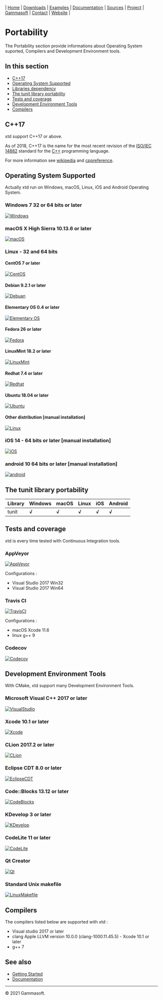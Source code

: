 ﻿| [Home](home.md) | [Downloads](downloads.md) | [Examples](examples.md) | [Documentation](documentation.md) | [Sources](https://github.com/gammasoft71/tunit) | [Project](https://sourceforge.net/projects/tunitpro/) | [Gammasoft](https://gammasoft71.wixsite.com/gammasoft) | [Contact](contact.md) | [Website](https://gammasoft71.wixsite.com/tunit) |# PortabilityThe Portability section provide informations about Operating System suported, Compilers and Development Environment tools.## In this section* [C++17](#c++17)* [Operating System Supported](#operating-system-supported)* [Libraries dependency](#libraries-dependency)* [The tunit library portability](#the-tunit-library-portability)* [Tests and coverage](#tests-and-coverage)* [Development Environment Tools](#development-environment-tools)* [Compilers](#compilers)## C++17xtd support C++17 or above.As of 2018, C++17 is the name for the most recent revision of the [ISO/IEC 14882](https://en.wikipedia.org/wiki/ISO/IEC_14882) standard for the [C++](https://en.wikipedia.org/wiki/C%2B%2B) programming language.For more information see [wikipedia](https://en.wikipedia.org/wiki/C%2B%2B17) and [cppreference](https://en.cppreference.com/).## Operating System SupportedActually xtd run on Windows, macOS, Linux, iOS and Android Operating System.### Windows 7 32 or 64 bits or later[![Windows](pictures/os/Windows.png)](https://microsoft.com/windows)### macOS X High Sierra 10.13.6 or later[![macOS](pictures/os/macOS.png)](https://apple.com/macos/)### Linux - 32 and 64 bits#### CentOS 7 or later[![CentOS](pictures/os/CentOS.png)](https://centos.org)#### Debian 9.2.1 or later[![Debuan](pictures/os/Debian.png)](https://debian.org)#### Elementary OS 0.4 or later[![Elementary OS](pictures/os/ElementaryOS.png)](https://elementary.io)#### Fedora 26 or later[![Fedora](pictures/os/Fedora.png)](https://getfedora.org)#### LinuxMint 18.2 or later[![LinuxMint](pictures/os/LinuxMint.png)](https://linuxmint.com)#### Redhat 7.4 or later[![Redhat](pictures/os/Redhat.png)](https://redhat.com)#### Ubuntu 18.04 or later[![Ubuntu](pictures/os/Ubuntu.png)](https://ubuntu.com)#### Other distribution [manual installation][![Linux](pictures/os/Linux.png)](https://linux.org)### iOS 14 - 64 bits or later [manual installation][![iOS](pictures/os/iOS.png)](https://apple.com/ios)### android 10 64 bits or later [manual installation][![android](pictures/os/Android.png)](https://android.com)## The tunit library portability| Library | Windows | macOS | Linux | iOS   | Android ||---------|---------|-------|-------|-------|---------|| tunit   | **√**   | **√** | **√** | **√** | **√**   |## Tests and coveragextd is every time tested with Continuous Integration tools.### AppVeyor[![AppVeyor](pictures/ci/AppVeyor.png)](https://ci.appveyor.com)Configurations :* Visual Studio 2017 Win32* Visual Studio 2017 Win64### Travis CI[![TravisCI](pictures/ci/TravisCI.png)](https://travis-ci.com)Configurations :* macOS Xcode 11.6* linux g++ 9### Codecov[![Codecov](pictures/ci/Codecov.png)](https://codecov.io)## Development Environment ToolsWith CMake, xtd support many Development Environment Tools.### Microsoft Visual C++ 2017 or later[![VisualStudio](pictures/dev_tools/VisualStudio.png)](https://visualstudio.com)### Xcode 10.1 or later[![Xcode](pictures/dev_tools/Xcode.png)](https://developer.apple.com/xcode)### CLion 2017.2 or later[![CLion](pictures/dev_tools/CLion.png)](https://jetbrains.com/clion)### Eclipse CDT 8.0 or later[![EclipseCDT](pictures/dev_tools/EclipseCDT.png)](https://eclipse.org/cdt)### Code::Blocks 13.12 or later[![CodeBlocks](pictures/dev_tools/CodeBlocks.png)](http://codeblocks.org)### KDevelop 3 or later[![KDevelop](pictures/dev_tools/KDevelop.png)](https://kdevelop.org)### CodeLite 11 or later[![CodeLite](pictures/dev_tools/CodeLite.png)](https://codelite.org)### Qt Creator[![Qt](pictures/dev_tools/QtCreator.png)](https://qt.io)### Standard Unix makefile[![LinuxMakefile](pictures/dev_tools/LinuxMakefile.png)](https://www.gnu.org/software/make/)## CompilersThe compilers listed below are supported with xtd :* Visual studio 2017 or later* clang Apple LLVM version 10.0.0 (clang-1000.11.45.5) - Xcode 10.1 or later* g++ 7## See also* [Getting Started](getting_started.md)* [Documentation](documentation.md)______________________________________________________________________________________________© 2021 Gammasoft.